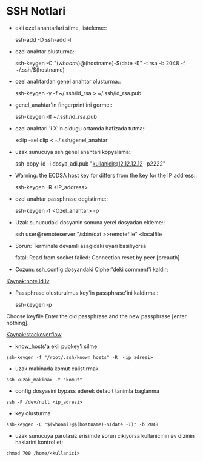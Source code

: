 SSH Notlari
===========

* ekli ozel anahtarlari silme, listeleme::

    ssh-add -D
    ssh-add -l

* ozel anahtar olusturma::

   ssh-keygen -C "$(whoami)@$(hostname)-$(date -I)"  -t rsa -b 2048 -f ~/.ssh/$(hostname)

* ozel anahtardan genel anahtar olusturma::

    ssh-keygen -y -f ~/.ssh/id_rsa > ~/.ssh/id_rsa.pub

* genel_anahtar'in fingerprint'ini gorme::

    ssh-keygen -lf ~/.ssh/id_rsa.pub

* ozel anahtari 'i X'in oldugu ortamda hafizada tutma::

    xclip -sel clip < ~/.ssh/genel_anahtar

* uzak sunucuya ssh genel anahtari kopyalama::

    ssh-copy-id -i dosya_adi.pub "kullanici@12.12.12.12 -p2222"

* Warning: the ECDSA host key for differs from the key for the IP address::

    ssh-keygen -R <IP_address>

* ozel anahtar passphrase degistirme::

    ssh-keygen -f <Ozel_anahtar> -p

* Uzak sunucudaki dosyanin sonuna yerel dosyadan ekleme::

    ssh user@remoteserver "/sbin/cat >>remotefile" <localfile

* Sorun: Terminale devamli asagidaki uyari basiliyorsa

    fatal: Read from socket failed: Connection reset by peer [preauth]

* Cozum: ssh_config dosyandaki Cipher'deki comment'i kaldir;

[Kaynak:note.id.lv](http://www.note.id.lv/2014/12/ssh-issues-read-from-socket-failed.html)

* Passphrase olusturulmus key'in passphrase'ini kaldirma::

    ssh-keygen -p

Choose keyfile Enter the old passphrase and the new passphrase [enter nothing]. 

[Kaynak:stackoverflow](http://stackoverflow.com/questions/112396/how-do-i-remove-the-passphrase-for-the-ssh-key-without-having-to-create-a-new-ke)

* know_hosts'a ekli pubkey'i silme
```
ssh-keygen -f "/root/.ssh/known_hosts" -R  <ip_adresi>
```

* uzak makinada komut calistirmak
```
ssh <uzak_makina> -t "komut"
```

* config dosyasini bypass ederek default tanimla baglanma
```
ssh -F /dev/null <ip_adresi>
```

* key olusturma
```
ssh-keygen -C "$(whoami)@$(hostname)-$(date -I)" -b 2048
```

* uzak sunucuya parolasiz erisimde sorun cikiyorsa kullanicinin ev dizinin
  haklarini kontrol et;
```
chmod 700 /home/<kullanici>
```




